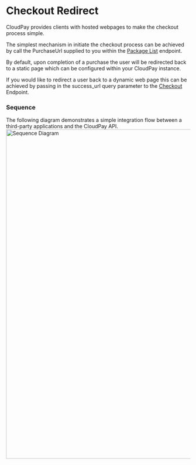 # Checkout Redirect

CloudPay provides clients with hosted webpages to make the checkout process simple.

The simplest mechanism in initiate the checkout process can be achieved by call the PurchaseUrl supplied to you within the [Package List](../../reference/CloudPay-API-Specification.yaml/paths/~1api~1v1~1package/get) endpoint.

By default, upon completion of a purchase the user will be redirected back to a static page which can be configured within your CloudPay instance. 

If you would like to redirect a user back to a dynamic web page this can be achieved by passing in the success_url query parameter to the [Checkout](../../reference/CloudPay-API-Specification.yaml/paths/~1sso~1startbasket~1%7BsubscriptionPlanId%7D/get) Endpoint. 

### Sequence

The following diagram demonstrates a simple integration flow between a third-party applications and the CloudPay API.
<img src="https://lucid.app/publicSegments/view/97c75dac-8548-432d-abff-45d9fedea938/image.png" alt="Sequence Diagram" width="900" style="align:center"/>
